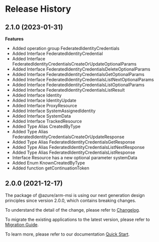# Release History
    
## 2.1.0 (2023-01-31)
    
**Features**

  - Added operation group FederatedIdentityCredentials
  - Added Interface FederatedIdentityCredential
  - Added Interface FederatedIdentityCredentialsCreateOrUpdateOptionalParams
  - Added Interface FederatedIdentityCredentialsDeleteOptionalParams
  - Added Interface FederatedIdentityCredentialsGetOptionalParams
  - Added Interface FederatedIdentityCredentialsListNextOptionalParams
  - Added Interface FederatedIdentityCredentialsListOptionalParams
  - Added Interface FederatedIdentityCredentialsListResult
  - Added Interface Identity
  - Added Interface IdentityUpdate
  - Added Interface ProxyResource
  - Added Interface SystemAssignedIdentity
  - Added Interface SystemData
  - Added Interface TrackedResource
  - Added Type Alias CreatedByType
  - Added Type Alias FederatedIdentityCredentialsCreateOrUpdateResponse
  - Added Type Alias FederatedIdentityCredentialsGetResponse
  - Added Type Alias FederatedIdentityCredentialsListNextResponse
  - Added Type Alias FederatedIdentityCredentialsListResponse
  - Interface Resource has a new optional parameter systemData
  - Added Enum KnownCreatedByType
  - Added function getContinuationToken
    
    
## 2.0.0 (2021-12-17)

The package of @azure/arm-msi is using our next generation design principles since version 2.0.0, which contains breaking changes.

To understand the detail of the change, please refer to [Changelog](https://aka.ms/js-track2-changelog).

To migrate the existing applications to the latest version, please refer to [Migration Guide](https://aka.ms/js-track2-migration-guide).

To learn more, please refer to our documentation [Quick Start](https://aka.ms/js-track2-quickstart).
